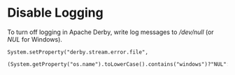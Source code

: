 
# Disable Logging

To turn off logging in Apache Derby, write log messages to */dev/null* (or *NUL* for Windows).

    System.setProperty("derby.stream.error.file",
        (System.getProperty("os.name").toLowerCase().contains("windows")?"NUL":"/dev/null");
